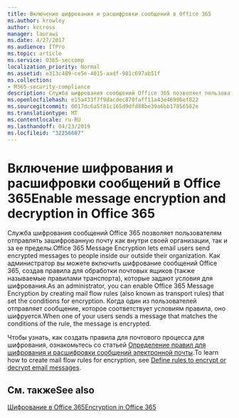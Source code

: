 ```yaml
---
title: Включение шифрования и расшифровки сообщений в Office 365
ms.author: krowley
author: kccross
manager: laurawi
ms.date: 4/27/2017
ms.audience: ITPro
ms.topic: article
ms.service: O365-seccomp
localization_priority: Normal
ms.assetid: e313c489-ce5e-4015-aadf-981c697ab51f
ms.collection:
- M365-security-compliance
description: Служба шифрования сообщений Office 365 позволяет пользователям отправлять зашифрованную почту как внутри своей организации, так и за ее пределы. Как администратор вы можете включить шифрование сообщений Office 365, создав правила для обработки почтовых ящиков (также называемые правилами транспорта), которые задают условия для шифрования.
ms.openlocfilehash: e15a433f7f9dacdec870faff11a43e4699bef822
ms.sourcegitcommit: 0017dc6a5f81c165d9dfd88be39a6bb17856582e
ms.translationtype: MT
ms.contentlocale: ru-RU
ms.lasthandoff: 04/23/2019
ms.locfileid: "32256687"
---
```

# <a name="enable-message-encryption-and-decryption-in-office-365"></a><span data-ttu-id="0c059-104">Включение шифрования и расшифровки сообщений в Office 365</span><span class="sxs-lookup"><span data-stu-id="0c059-104">Enable message encryption and decryption in Office 365</span></span>

<span data-ttu-id="0c059-105">Служба шифрования сообщений Office 365 позволяет пользователям отправлять зашифрованную почту как внутри своей организации, так и за ее пределы.</span><span class="sxs-lookup"><span data-stu-id="0c059-105">Office 365 Message Encryption lets email users send encrypted messages to people inside our outside their organization.</span></span> <span data-ttu-id="0c059-106">Как администратор вы можете включить шифрование сообщений Office 365, создав правила для обработки почтовых ящиков (также называемые правилами транспорта), которые задают условия для шифрования.</span><span class="sxs-lookup"><span data-stu-id="0c059-106">As an administrator, you can enable Office 365 Message Encryption by creating mail flow rules (also known as transport rules) that set the conditions for encryption.</span></span> <span data-ttu-id="0c059-107">Когда один из пользователей отправляет сообщение, которое соответствует условиям правила, оно шифруется.</span><span class="sxs-lookup"><span data-stu-id="0c059-107">When one of your users sends a message that matches the conditions of the rule, the message is encrypted.</span></span>
  
<span data-ttu-id="0c059-108">Чтобы узнать, как создать правила для почтового процесса для шифрования, ознакомьтесь со статьей [Определение правил для шифрования и расшифровки сообщений электронной почты](https://go.microsoft.com/fwlink/p/?LinkID=402846).</span><span class="sxs-lookup"><span data-stu-id="0c059-108">To learn how to create mail flow rules for encryption, see [Define rules to encrypt or decrypt email messages](https://go.microsoft.com/fwlink/p/?LinkID=402846).</span></span>
  
## <a name="see-also"></a><span data-ttu-id="0c059-109">См. также</span><span class="sxs-lookup"><span data-stu-id="0c059-109">See also</span></span>

[<span data-ttu-id="0c059-110">Шифрование в Office 365</span><span class="sxs-lookup"><span data-stu-id="0c059-110">Encryption in Office 365</span></span>](https://go.microsoft.com/fwlink/p/?LinkID=392525)

